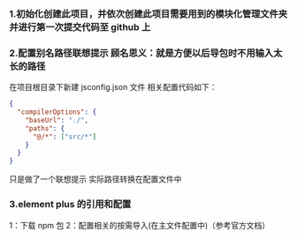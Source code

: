 ### 1.初始化创建此项目，并依次创建此项目需要用到的模块化管理文件夹 并进行第一次提交代码至 github 上

### 2.配置别名路径联想提示 顾名思义：就是方便以后导包时不用输入太长的路径

在项目根目录下新建 jsconfig.json 文件
相关配置代码如下：

```json
{
  "compilerOptions": {
    "baseUrl": "./",
    "paths": {
      "@/*": ["src/*"]
    }
  }
}
```

只是做了一个联想提示 实际路径转换在配置文件中

### 3.element plus 的引用和配置

1：下载 npm 包
2：配置相关的按需导入(在主文件配置中)（参考官方文档）
